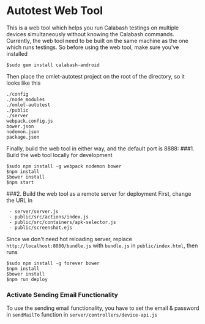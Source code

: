 # Autotest Web Tool

This is a web tool which helps you run Calabash testings on multiple devices simultaneously without knowing the Calabash commands.
Currently, the web tool need to be built on the same machine as the one which runs testings.
So before using the web tool, make sure you've installed

```
$sudo gem install calabash-android
```

Then place the omlet-autotest project on the root of the directory, so it looks like this
```
./config
./node_modules
./omlet-autotest
./public
./server
webpack.config.js
bower.json
nodemon.json
package.json
```

Finally, build the web tool in either way, and the default port is 8888:
###1. Build the web tool locally for development

```
$sudo npm install -g webpack nodemon bower
$npm install
$bower install
$npm start
```

###2. Build the web tool as a remote server for deployment
First, change the URL in 
```
 - server/server.js
 - public/src/actions/index.js
 - public/src/containers/apk-selector.js
 - public/screenshot.ejs
```
Since we don't need hot reloading server, replace ``http://localhost:8080/bundle.js`` with ``bundle.js`` in ``public/index.html``, then runs

```
$sudo npm install -g forever bower
$npm install
$bower install
$npm run deploy
```

### Activate Sending Email Functionality
To use the sending email functionality, you have to set the email & password in ``sendMailTo`` function in ``server/controllers/device-api.js``